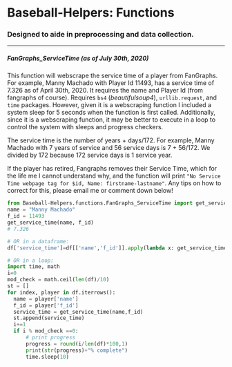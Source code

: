 # Baseball-Helpers: Functions
### Designed to aide in preprocessing and data collection.
***

##### FanGraphs_ServiceTime (as of July 30th, 2020)
  This function will webscrape the service time of a player from FanGraphs. For example, Manny Machado with Player Id 11493, has a service time of 7.326 as of April 30th, 2020. It requires the name and Player Id (from fangraphs of course). Requires `bs4` (*beautifulsoup4*), `urllib.request`, and `time` packages. However, given it is a webscraping function I included a system sleep for 5 seconds when the function is first called. Additionally, since it is a webscraping function, it may be better to execute in a loop to control the system with sleeps and progress checkers.

  The service time is the number of years + days/172. For example, Manny Machado with 7 years of service and 56 service days is 7 + 56/172. We divided by 172 because 172 service days is 1 service year.
  
   If the player has retired, Fangraphs removes their Service Time, which for the life me I cannot understand why, and the function will print `"No Service Time webpage tag for $id, Name: firstname-lastname"`.  Any tips on how to correct for this, please email me or comment down below!
  
  ```python
from Baseball-Helpers.functions.FanGraphs_ServiceTime import get_service_time
name = "Manny Machado"
f_id = 11493
get_service_time(name, f_id)
# 7.326
  
# OR in a dataframe:
df['service_time']=df[['name','f_id']].apply(lambda x: get_service_time(x['name'], x['f_id']), axis=1)
  
# OR in a loop:
import time, math
i=0
mod_check = math.ceil(len(df)/10)
st = [] 
for index, player in df.iterrows():
    name = player['name']
    f_id = player['f_id']
    service_time = get_service_time(name,f_id)
    st.append(service_time)
    i+=1
    if i % mod_check ==0:
        # print progress
        progress = round(i/len(df)*100,1)
        print(str(progress)+"% complete")
        time.sleep(10)
  ```
